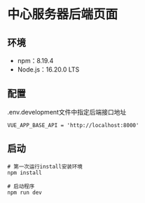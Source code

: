 # 中心服务器后端页面

## 环境
* npm：8.19.4
* Node.js：16.20.0 LTS

## 配置 
.env.development文件中指定后端接口地址 

```shell
VUE_APP_BASE_API = 'http://localhost:8000'
```

## 启动 

```shell
# 第一次运行install安装环境 
npm install

# 启动程序
npm run dev
```